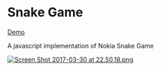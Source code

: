 # Snake Game

[Demo](http://emrahs.duckdns.org/snakegame)

A javascript implementation of Nokia Snake Game

[![Screen Shot 2017-03-30 at 22.50.18.png](https://s22.postimg.org/v6ccuefz5/Screen_Shot_2017-03-30_at_22.50.18.png)](https://postimg.org/image/dgao9d2e5/)